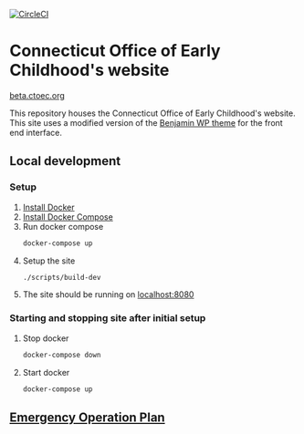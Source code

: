 [![CircleCI](https://circleci.com/gh/ctoec/ctoec.svg?style=svg)](https://circleci.com/gh/ctoec/ctoec)

# Connecticut Office of Early Childhood's website

[beta.ctoec.org](https://beta.ctoec.org/learn-more/)

This repository houses the Connecticut Office of Early Childhood's website. This site uses a modified version of the [Benjamin WP theme](https://github.com/matthewcrist/benjamin) for the front end interface.

## Local development
### Setup 
1. [Install Docker](https://docs.docker.com/install/) 
1. [Install Docker Compose](https://docs.docker.com/compose/install/)
1. Run docker compose
    ```bash
    docker-compose up
    ```
1. Setup the site
    ```bash
    ./scripts/build-dev
    ```
1. The site should be running on [localhost:8080](http://localhost:8080)

### Starting and stopping site after initial setup
1. Stop docker
    ```bash
    docker-compose down
    ```
1. Start docker
    ```bash
    docker-compose up
    ```

## [Emergency Operation Plan](security-compliance/EMERGENCY_OPERATION_PLAN.md)

